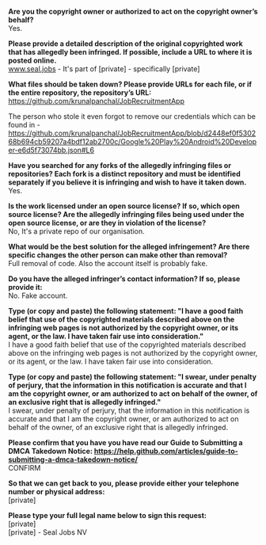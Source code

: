 **Are you the copyright owner or authorized to act on the copyright owner’s behalf?**   
Yes.

**Please provide a detailed description of the original copyrighted work that has allegedly been infringed. If possible, include a URL to where it is posted online.**  
www.seal.jobs - It's part of [private] - specifically [private]

**What files should be taken down? Please provide URLs for each file, or if the entire repository, the repository’s URL:**  
https://github.com/krunalpanchal/JobRecruitmentApp

The person who stole it even forgot to remove our credentials which can be found in -  
https://github.com/krunalpanchal/JobRecruitmentApp/blob/d2448ef0f530268b694cb59207a4bdf12ab2700c/Google%20Play%20Android%20Developer-e6d5f73074bb.json#L6

**Have you searched for any forks of the allegedly infringing files or repositories? Each fork is a distinct repository and must be identified separately if you believe it is infringing and wish to have it taken down.**  
Yes.

**Is the work licensed under an open source license? If so, which open source license? Are the allegedly infringing files being used under the open source license, or are they in violation of the license?**  
No, It's a private repo of our organisation.

**What would be the best solution for the alleged infringement? Are there specific changes the other person can make other than removal?**  
Full removal of code. Also the account itself is probably fake.

**Do you have the alleged infringer’s contact information? If so, please provide it:**  
No. Fake account.

**Type (or copy and paste) the following statement: "I have a good faith belief that use of the copyrighted materials described above on the infringing web pages is not authorized by the copyright owner, or its agent, or the law. I have taken fair use into consideration."**  
I have a good faith belief that use of the copyrighted materials described above on the infringing web pages is not authorized by the copyright owner, or its agent, or the law. I have taken fair use into consideration.

**Type (or copy and paste) the following statement: "I swear, under penalty of perjury, that the information in this notification is accurate and that I am the copyright owner, or am authorized to act on behalf of the owner, of an exclusive right that is allegedly infringed."**  
I swear, under penalty of perjury, that the information in this notification is accurate and that I am the copyright owner, or am authorized to act on behalf of the owner, of an exclusive right that is allegedly infringed.

**Please confirm that you have you have read our Guide to Submitting a DMCA Takedown Notice: https://help.github.com/articles/guide-to-submitting-a-dmca-takedown-notice/**  
CONFIRM

**So that we can get back to you, please provide either your telephone number or physical address:**  
[private]

**Please type your full legal name below to sign this request:**  
[private]  
[private] - Seal Jobs NV
